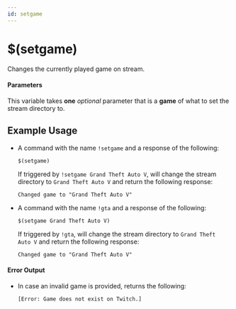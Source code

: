 ```yaml
---
id: setgame
---
```


# $(setgame)

Changes the currently played game on stream.

#### Parameters

This variable takes **one** *optional* parameter that is a **game** of what to set the stream directory to.

## Example Usage

* A command with the name `!setgame` and a response of the following:

    ```
    $(setgame)
    ```

    If triggered by `!setgame Grand Theft Auto V`, will change the stream directory to `Grand Theft Auto V` and return the following response:

    ```
    Changed game to "Grand Theft Auto V"
    ```

* A command with the name `!gta` and a response of the following:

    ```
    $(setgame Grand Theft Auto V)
    ```

    If triggered by `!gta`, will change the stream directory to `Grand Theft Auto V` and return the following response:

    ```
    Changed game to "Grand Theft Auto V"
    ```

#### Error Output

* In case an invalid game is provided, returns the following:

    ```
    [Error: Game does not exist on Twitch.]
    ```
